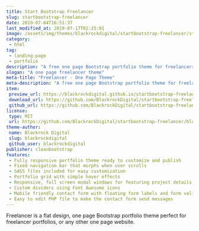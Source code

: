 ```yaml
---
title: Start Bootstrap Freelancer
slug: startbootstrap-freelancer
date: 2019-07-04T16:51:37
last_modified_at: 2019-07-17T02:25:01
image: /assets/img/themes/blackrockdigital/startbootstrap-freelancer/startbootstrap-freelancer-preview.jpg
category:
 - html
tag:
 - landing-page
 - portfolio
description: "A free one page Bootstrap portfolio theme for freelancers. All Start Bootstrap templates are free to download and open source."
slogan: "A one page freelancer theme"
meta-title: "Freelancer - One Page Theme"
meta-description: "A free one page Bootstrap portfolio theme for freelancers. All Start Bootstrap templates are free to download and open source."
item:
 preview_url: https://blackrockdigital.github.io/startbootstrap-freelancer/
 download_url: https://github.com/BlackrockDigital/startbootstrap-freelancer/archive/gh-pages.zip
 github_url: https://github.com/BlackrockDigital/startbootstrap-freelancer/archive/gh-pages.zip
license:
 type: MIT
 url: https://github.com/BlackrockDigital/startbootstrap-freelancer/blob/master/LICENSE
theme-author:
 name: Blackrock Digital
 slug: blackrockdigital
 github_user: blackrockdigital
publisher: cleanbootstrap
features:
 - Fully responsive portfolio theme ready to customize and publish
 - Fixed navigation bar that morphs when user scrolls
 - SASS files included for easy customization
 - Portfolio grid with simple hover effects
 - Responsive, full screen modal windows for featuring project details
 - Custom dividers using Font Awesome icons
 - Mobile friendly contact form with floating form labels and form validation
 - Easy to edit PHP file to make the contact form send messages
---
```

Freelancer is a flat design, one page Bootstrap portfolio theme perfect for freelancer portfolios, or any other one page website.
